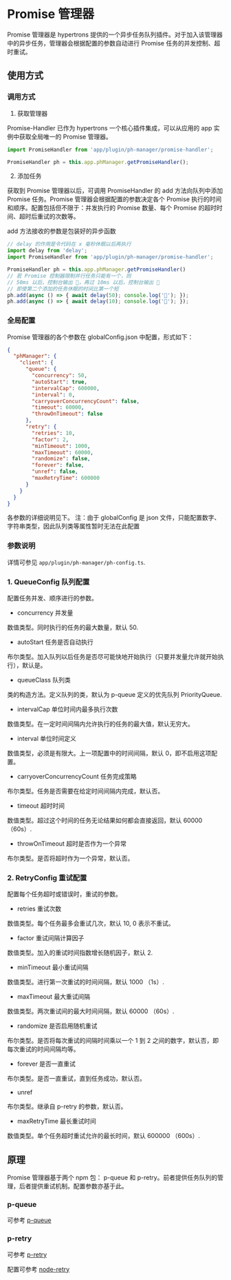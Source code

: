 # Promise 管理器

Promise 管理器是 hypertrons 提供的一个异步任务队列插件。对于加入该管理器中的异步任务，管理器会根据配置的参数自动进行 Promise 任务的并发控制、超时重试。

## 使用方式

### 调用方式

1. 获取管理器

Promise-Handler 已作为 hypertrons 一个核心插件集成，可以从应用的 app 实例中获取全局唯一的 Promise 管理器。

``` ts
import PromiseHandler from 'app/plugin/ph-manager/promise-handler';

PromiseHandler ph = this.app.phManager.getPromiseHandler();
```

2. 添加任务

获取到 Promise 管理器以后，可调用 PromiseHandler 的 add 方法向队列中添加 Promise 任务。Promise 管理器会根据配置的参数决定各个 Promise 执行的时间和顺序。配置包括但不限于：并发执行的 Promise 数量、每个 Promise 的超时时间、超时后重试的次数等。

add 方法接收的参数是包装好的异步函数

``` ts
// delay 的作用是令代码在 x 毫秒休眠以后再执行
import delay from 'delay';
import PromiseHandler from 'app/plugin/ph-manager/promise-handler';

PromiseHandler ph = this.app.phManager.getPromiseHandler()
// 若 Promise 控制器限制并行任务只能有一个，则
// 50ms 以后，控制台输出 🐯，再过 10ms 以后，控制台输出 🐼
// 即使第二个添加的任务休眠的时间比第一个短
ph.add(async () => { await delay(50); console.log('🐯'); });
ph.add(async () => { await delay(10); console.log('🐼'); });
```

### 全局配置

Promise 管理器的各个参数在 globalConfig.json 中配置，形式如下：

``` json
{
  "phManager": {
    "client": {
      "queue": {
        "concurrency": 50,
        "autoStart": true,
        "intervalCap": 600000,
        "interval": 0,
        "carryoverConcurrencyCount": false,
        "timeout": 60000,
        "throwOnTimeout": false
      },
      "retry": {
        "retries": 10,
        "factor": 2,
        "minTimeout": 1000,
        "maxTimeout": 60000,
        "randomize": false,
        "forever": false,
        "unref": false,
        "maxRetryTime": 600000
      }
    }
  }
}
```

各参数的详细说明见下。
注：由于 globalConfig 是 json 文件，只能配置数字、字符串类型，因此队列类等属性暂时无法在此配置

### 参数说明

详情可参见 `app/plugin/ph-manager/ph-config.ts`.

### 1. QueueConfig 队列配置

配置任务并发、顺序进行的参数。

- concurrency 并发量

数值类型。同时执行的任务的最大数量，默认 50.

- autoStart 任务是否自动执行

布尔类型。加入队列以后任务是否尽可能快地开始执行（只要并发量允许就开始执行），默认是。

- queueClass 队列类

类的构造方法。定义队列的类，默认为 p-queue 定义的优先队列 PriorityQueue.

- intervalCap 单位时间内最多执行次数

数值类型。在一定时间间隔内允许执行的任务的最大值，默认无穷大。

- interval 单位时间定义

数值类型，必须是有限大。上一项配置中的时间间隔，默认 0，即不启用这项配置。

- carryoverConcurrencyCount 任务完成策略

布尔类型。任务是否需要在给定时间间隔内完成，默认否。

- timeout 超时时间

数值类型。超过这个时间的任务无论结果如何都会直接返回，默认 60000 （60s）.

- throwOnTimeout 超时是否作为一个异常

布尔类型。是否将超时作为一个异常，默认否。

### 2. RetryConfig 重试配置

配置每个任务超时或错误时，重试的参数。

- retries 重试次数

数值类型。每个任务最多会重试几次，默认 10, 0 表示不重试。

- factor 重试间隔计算因子

数值类型。加入的重试时间指数增长随机因子，默认 2.

- minTimeout 最小重试间隔

数值类型。进行第一次重试的时间间隔，默认 1000 （1s）.

- maxTimeout 最大重试间隔

数值类型。两次重试间的最大时间间隔，默认 60000 （60s）.

- randomize 是否启用随机重试

布尔类型。是否将每次重试的间隔时间乘以一个 1 到 2 之间的数字，默认否，即每次重试的时间间隔均等。

- forever 是否一直重试

布尔类型。是否一直重试，直到任务成功，默认否。

- unref

布尔类型。继承自 p-retry 的参数，默认否。

- maxRetryTime 最长重试时间

数值类型。单个任务超时重试允许的最长时间，默认 600000 （600s）.

## 原理

Promise 管理器基于两个 npm 包： p-queue 和 p-retry。前者提供任务队列的管理，后者提供重试机制。配置参数亦基于此。

### p-queue

可参考 [p-queue](https://www.npmjs.com/package/p-queue)

### p-retry

可参考 [p-retry](https://www.npmjs.com/package/p-retry)

配置可参考 [node-retry](https://github.com/tim-kos/node-retry#retryoperationoptions)
